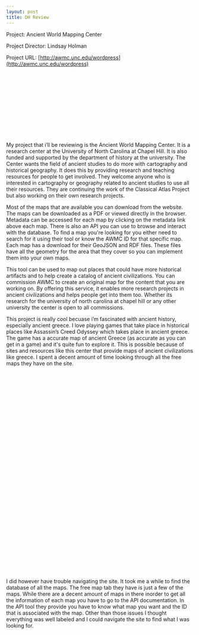```yaml
---
layout: post
title: DH Review
---
```


Project: Ancient World Mapping Center

Project Director: Lindsay Holman

Project URL: [http://awmc.unc.edu/wordpress](http://awmc.unc.edu/wordpress)

<embed type="image/jpg" src="/images/logo-awmc.jpg" width="169" height="172">

My project that i’ll be reviewing is the Ancient World Mapping Center.  It is a research center at the University of North Carolina at Chapel Hill.  It is also funded and supported by the department of history at the university.   The Center wants the field of ancient studies to do more with cartography and historical geography.  It does this by providing research and teaching resources for people to get involved.  They welcome anyone who is interested in cartography or geography related to ancient studies to use all their resources.  They are continuing the work of the Classical Atlas Project but also working on their own research projects. 

 Most of the maps that are available you can download from the website.  The maps can be downloaded as a PDF or viewed directly in the browser.  Metadata can be accessed for each map by clicking on the metadata link above each map.  There is also an API you can use to browse and interact with the database.  To find a map you're looking for you either need to search for it using their tool or know the AWMC ID for that specific map.  Each map has a download for their GeoJSON and RDF files.  These files have all the geometry for the area that they cover so you can implement them into your own maps.  
 
 This tool can be used to map out places that could have more historical artifacts and to help create a catalog of ancient civilizations. You can commission AWMC to create an original map for the content that you are working on.  By offering this service, it enables more research projects in ancient civilizations and helps people get into them too.  Whether its research for the university of north carolina at chapel hill or any other university the center is open to all commissions.  
 
This project is really cool becuase i’m fascinated with ancient history, especially ancient greece.  I love playing games that take place in historical places like Assassin’s Creed Odyssey which takes place in ancient greece.  The game has a  accurate map of ancient Greece (as accurate as you can get in a game) and it's quite fun to explore it.  This is possible because of sites and resources like this center that provide maps of ancient civilizations like greece.  I spent a decent amount of time looking through all the free maps they have on the site.

<embed type="image/png" src="/images/anceint-greece.png" width="691" height="539">
 
 I did however have trouble navigating the site.  It took me a while to find the database of all the maps.  The free map tab they have is just a few of the maps. While there are a decent amount of maps in there inorder to get all the information of each map you have to go to the API documentation.  In the API tool they provide you have to know what map you want and the ID that is associated with the map.  Other than those issues I thought everything was well labeled and I could navigate the site to find what I was looking for.  
 
 
